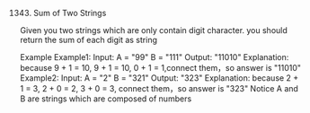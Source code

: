 1343. Sum of Two Strings

Given you two strings which are only contain digit character. you should return the sum of each digit as string

Example
Example1:
Input:
A = "99"
B = "111"
Output: "11010"
Explanation: because 9 + 1 = 10, 9 + 1 = 10, 0 + 1 = 1,connect them，so answer is "11010"
Example2:
Input:
A = "2"
B = "321"
Output: "323"
Explanation: because 2 + 1 = 3, 2 + 0 = 2, 3 + 0 = 3, connect them，so answer is "323"
Notice
A and B are strings which are composed of numbers